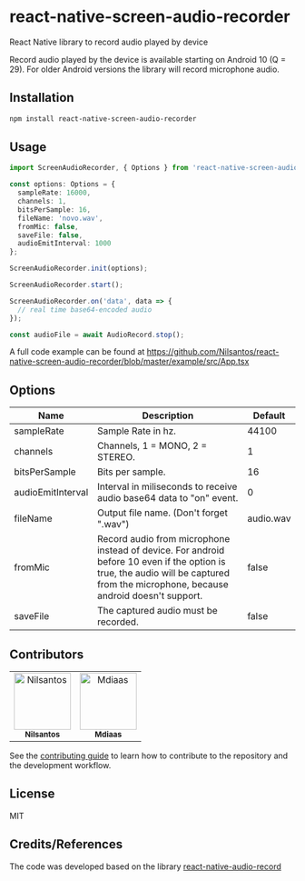 # react-native-screen-audio-recorder

React Native library to record audio played by device

Record audio played by the device is available starting on Android 10 (Q = 29). For older Android versions the library will record microphone audio.

## Installation

```sh
npm install react-native-screen-audio-recorder
```

## Usage

```ts
import ScreenAudioRecorder, { Options } from 'react-native-screen-audio-recorder';

const options: Options = {
  sampleRate: 16000,
  channels: 1,
  bitsPerSample: 16,
  fileName: 'novo.wav',
  fromMic: false,
  saveFile: false,
  audioEmitInterval: 1000
};

ScreenAudioRecorder.init(options);

ScreenAudioRecorder.start();

ScreenAudioRecorder.on('data', data => {
  // real time base64-encoded audio
});

const audioFile = await AudioRecord.stop();

```

A full code example can be found at https://github.com/Nilsantos/react-native-screen-audio-recorder/blob/master/example/src/App.tsx


## Options 

| Name | Description | Default |
|------|-----------------------------------|-----------|
|sampleRate| Sample Rate in hz. | 44100 |
|channels| Channels, 1 = MONO, 2 = STEREO. | 1 |
|bitsPerSample| Bits per sample. | 16 |
|audioEmitInterval| Interval in miliseconds to receive audio base64 data to "on" event. | 0 |
|fileName| Output file name. (Don't forget ".wav") | audio.wav |
|fromMic| Record audio from microphone instead of device. For android before 10 even if the option is true, the audio will be captured from the microphone, because android doesn't support. | false |
|saveFile | The captured audio must be recorded. | false |

## Contributors

<table>
  <tr>
    <td align="center"><a href="https://github.com/Nilsantos"><img src="https://avatars.githubusercontent.com/u/44170812?v=4" width="100px;" alt="Nilsantos"/><br><sub><b>Nilsantos</b></sub></a></td>
    <td align="center"><a href="https://github.com/Mdiaas"><img src="https://avatars.githubusercontent.com/u/49025512?v=4" width="100px;" alt="Mdiaas"/><br><sub><b>Mdiaas</b></sub></a></td>
  </tr>
</table>

See the [contributing guide](CONTRIBUTING.md) to learn how to contribute to the repository and the development workflow.

## License

MIT

## Credits/References
The code was developed based on the library [react-native-audio-record](https://github.com/goodatlas/react-native-audio-record)
